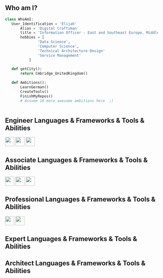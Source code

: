  ## Who am I?
 ```python
 class WhoAmI:
 	User_Identification = 'Elijah'
		Alias = 'Digital Craftsman'
		title = 'Information Officer - East and Southeast Europe, Middle East and RU/CIS'
		hobbies = [
				'Data Science',
				'Computer Science',
				'Technical Architecture Design'
				'Service Management'
			]
	
	def getCity():
		return Cmbridge_UnitedKingdom()
	
	def Ambitions():
		LearnGerman()
		CreateTools()
		FinishMyRepos()
		# Assume 10 more awesome ambitions here  ;)
	
 ```
## Engineer Languages & Frameworks & Tools & Abilities
<img src = 'https://github.com/ElijahGulab/ElijahGulab-Blob/blob/fc0f84a3a2c18add71c4942d3128dfbcff8be66f/raspberrypi-icon.png' width='30'/>
<img src = 'https://github.com/ElijahGulab/ElijahGulab-Blob/blob/215655ef2cad702f2a7912747c101dac906d7b06/wordpress-icon.png' width='30'/>
<img src = 'https://github.com/ElijahGulab/ElijahGulab-Blob/blob/215655ef2cad702f2a7912747c101dac906d7b06/objectivec-icon.png' width='30'/>


## Associate Languages & Frameworks & Tools & Abilities
<img src = 'https://github.com/ElijahGulab/ElijahGulab-Blob/blob/fc0f84a3a2c18add71c4942d3128dfbcff8be66f/azure-icon.png' width='30'/>
<img src = 'https://github.com/ElijahGulab/ElijahGulab-Blob/blob/fc0f84a3a2c18add71c4942d3128dfbcff8be66f/homebrew-icon.png' width='30'/>
<img src = 'https://github.com/ElijahGulab/ElijahGulab-Blob/blob/215655ef2cad702f2a7912747c101dac906d7b06/java-icon.png' width='30'/>
 
 
## Professional Languages & Frameworks & Tools & Abilities
<img src = 'https://github.com/ElijahGulab/ElijahGulab-Blob/blob/fc0f84a3a2c18add71c4942d3128dfbcff8be66f/windows-icon.png' width='30'/>
<img src = 'https://github.com/ElijahGulab/ElijahGulab-Blob/blob/215655ef2cad702f2a7912747c101dac906d7b06/cli-icon.png' width='30'/>
 
 ## Expert Languages & Frameworks & Tools & Abilities
 
 
 
 ## Architect Languages & Frameworks & Tools & Abilities
